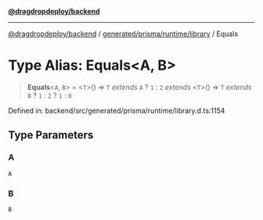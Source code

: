 [**@dragdropdeploy/backend**](../../../../../README.md)

***

[@dragdropdeploy/backend](../../../../../README.md) / [generated/prisma/runtime/library](../README.md) / Equals

# Type Alias: Equals\<A, B\>

> **Equals**\<`A`, `B`\> = \<`T`\>() => `T` *extends* `A` ? `1` : `2` *extends* \<`T`\>() => `T` *extends* `B` ? `1` : `2` ? `1` : `0`

Defined in: backend/src/generated/prisma/runtime/library.d.ts:1154

## Type Parameters

### A

`A`

### B

`B`
